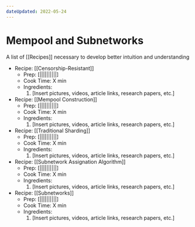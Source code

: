 ```yaml
---
dateUpdated: 2022-05-24
---
```


# Mempool and Subnetworks
A list of [[Recipes]] necessary to develop better intuition and understanding

- Recipe: [[Censorship-Resistant]]
	- Prep: [||||||||||]
	- Cook Time: X min
	- Ingredients: 
		1. [Insert pictures, videos, article links, research papers, etc.]
- Recipe: [[Mempool Construction]]
	- Prep: [||||||||||]
	- Cook Time: X min
	- Ingredients: 
		1. [Insert pictures, videos, article links, research papers, etc.]
- Recipe: [[Traditional Sharding]]
	- Prep: [||||||||||]
	- Cook Time: X min
	- Ingredients: 
		1. [Insert pictures, videos, article links, research papers, etc.]
- Recipe: [[Subnetwork Assignation Algorithm]]
	- Prep: [||||||||||]
	- Cook Time: X min
	- Ingredients: 
		1. [Insert pictures, videos, article links, research papers, etc.]
- Recipe: [[Subnetworks]]
	- Prep: [||||||||||]
	- Cook Time: X min
	- Ingredients: 
		1. [Insert pictures, videos, article links, research papers, etc.]